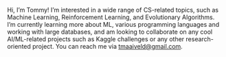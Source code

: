 Hi, I’m Tommy! I’m interested in a wide range of CS-related topics, such as Machine Learning, Reinforcement Learning, and Evolutionary Algorithms. I’m currently learning more about ML, various programming languages and working with large databases, and am looking to collaborate on any cool AI/ML-related projects such as Kaggle challenges or any other research-oriented project. You can reach me via tmaaiveld@gmail.com.
